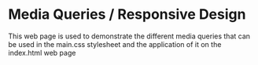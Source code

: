 # Media Queries / Responsive Design
This web page is used to demonstrate the different media queries that can be
used in the main.css stylesheet and the application of it on the index.html web page